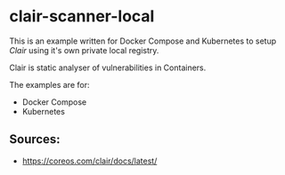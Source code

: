 # clair-scanner-local

This is an example written for Docker Compose and Kubernetes to setup _Clair_ using it's own private local registry.

Clair is static analyser of vulnerabilities in Containers.

The examples are for:

* Docker Compose
* Kubernetes

## Sources:

* https://coreos.com/clair/docs/latest/